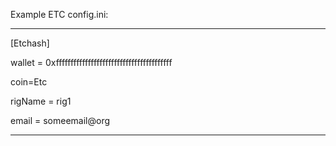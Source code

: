 Example ETC config.ini:

---

[Etchash]

wallet = 0xffffffffffffffffffffffffffffffffffffffff

coin=Etc

rigName = rig1

email = someemail@org

---
